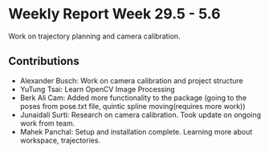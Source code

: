 # Weekly Report Week 29.5 - 5.6
Work on trajectory planning and camera calibration.

## Contributions
- Alexander Busch: Work on camera calibration and project structure
- YuTung Tsai: Learn OpenCV Image Processing
- Berk Ali Cam: Added more functionality to the package (going to the poses from pose.txt file, quintic spline moving(requires more work))
- Junaidali Surti: Research on camera calibration. Took update on ongoing work from team.
- Mahek Panchal: Setup and installation complete. Learning more about workspace, trajectories. 
